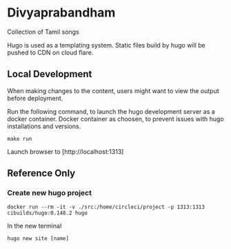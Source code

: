 # Divyaprabandham
Collection of Tamil songs

Hugo is used as a templating system. Static files build by hugo will be pushed to CDN on cloud flare.

## Local Development
When making changes to the content, users might want to view the output before deployment.

Run the following command, to launch the hugo development server as a docker container.
Docker container as choosen, to prevent issues with hugo installations and versions.
```
make run
```
Launch browser to [http://localhost:1313]

## Reference Only

### Create new hugo project

```
docker run --rm -it -v ./src:/home/circleci/project -p 1313:1313 cibuilds/hugo:0.148.2 hugo
```

In the new terminal
```
hugo new site [name]
```